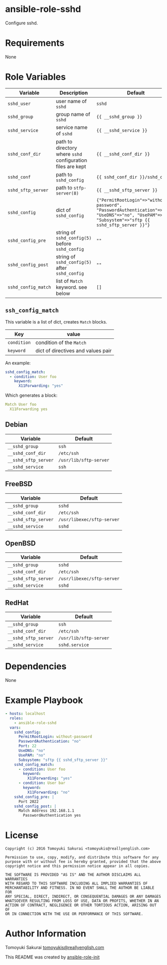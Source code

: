 # ansible-role-sshd

Configure sshd.

# Requirements

None

# Role Variables

| Variable | Description | Default |
|----------|-------------|---------|
| `sshd_user` | user name of `sshd` | `sshd` |
| `sshd_group` | group name of `sshd` | `{{ __sshd_group }}` |
| `sshd_service` | service name of `sshd` | `{{ __sshd_service }}` |
| `sshd_conf_dir` | path to directory where `sshd` configuration files are kept | `{{ __sshd_conf_dir }}` |
| `sshd_conf` | path to `sshd_config` | `{{ sshd_conf_dir }}/sshd_config` |
| `sshd_sftp_server` | path to `stfp-server(8)` | `{{ __sshd_sftp_server }}` |
| `sshd_config` | dict of `sshd_config` | `{"PermitRootLogin"=>"without-password", "PasswordAuthentication"=>"no", "UseDNS"=>"no", "UsePAM"=>"no", "Subsystem"=>"sftp {{ sshd_sftp_server }}"}` |
| `sshd_config_pre` | string of `sshd_config(5)` before `sshd_config` | `""` |
| `sshd_config_post` | string of `sshd_config(5)` after `sshd_config` | `""` |
| `sshd_config_match` | list of `Match` keyword. see below | `[]` |

## `ssh_config_match`

This variable is a list of dict, creates `Match` blocks.

| Key | value |
|-----|-------|
| `condition` | condition of the `Match` |
| `keyword` | dict of directives and values pair |

An example:

```yaml
sshd_config_match:
  - condition: User foo
    keyword:
      X11Forwarding: "yes"
```

Which generates a block:

```yaml
Match User foo
  X11Forwarding yes
```

## Debian

| Variable | Default |
|----------|---------|
| `__sshd_group` | `ssh` |
| `__sshd_conf_dir` | `/etc/ssh` |
| `__sshd_sftp_server` | `/usr/lib/sftp-server` |
| `__sshd_service` | `ssh` |

## FreeBSD

| Variable | Default |
|----------|---------|
| `__sshd_group` | `sshd` |
| `__sshd_conf_dir` | `/etc/ssh` |
| `__sshd_sftp_server` | `/usr/libexec/sftp-server` |
| `__sshd_service` | `sshd` |

## OpenBSD

| Variable | Default |
|----------|---------|
| `__sshd_group` | `sshd` |
| `__sshd_conf_dir` | `/etc/ssh` |
| `__sshd_sftp_server` | `/usr/libexec/sftp-server` |
| `__sshd_service` | `sshd` |

## RedHat

| Variable | Default |
|----------|---------|
| `__sshd_group` | `ssh` |
| `__sshd_conf_dir` | `/etc/ssh` |
| `__sshd_sftp_server` | `/usr/lib/sftp-server` |
| `__sshd_service` | `sshd.service` |

# Dependencies

None

# Example Playbook

```yaml
- hosts: localhost
  roles:
    - ansible-role-sshd
  vars:
    sshd_config:
      PermitRootLogin: without-password
      PasswordAuthentication: "no"
      Port: 22
      UseDNS: "no"
      UsePAM: "no"
      Subsystem: "sftp {{ sshd_sftp_server }}"
    sshd_config_match:
      - condition: User foo
        keyword:
          X11Forwarding: "yes"
      - condition: User bar
        keyword:
          X11Forwarding: "no"
    sshd_config_pre: |
      Port 2022
    sshd_config_post: |
      Match Address 192.168.1.1
        PasswordAuthentication yes
```

# License

```
Copyright (c) 2016 Tomoyuki Sakurai <tomoyukis@reallyenglish.com>

Permission to use, copy, modify, and distribute this software for any
purpose with or without fee is hereby granted, provided that the above
copyright notice and this permission notice appear in all copies.

THE SOFTWARE IS PROVIDED "AS IS" AND THE AUTHOR DISCLAIMS ALL WARRANTIES
WITH REGARD TO THIS SOFTWARE INCLUDING ALL IMPLIED WARRANTIES OF
MERCHANTABILITY AND FITNESS. IN NO EVENT SHALL THE AUTHOR BE LIABLE FOR
ANY SPECIAL, DIRECT, INDIRECT, OR CONSEQUENTIAL DAMAGES OR ANY DAMAGES
WHATSOEVER RESULTING FROM LOSS OF USE, DATA OR PROFITS, WHETHER IN AN
ACTION OF CONTRACT, NEGLIGENCE OR OTHER TORTIOUS ACTION, ARISING OUT OF
OR IN CONNECTION WITH THE USE OR PERFORMANCE OF THIS SOFTWARE.
```

# Author Information

Tomoyuki Sakurai <tomoyukis@reallyenglish.com>

This README was created by [ansible-role-init](https://gist.github.com/trombik/d01e280f02c78618429e334d8e4995c0)
